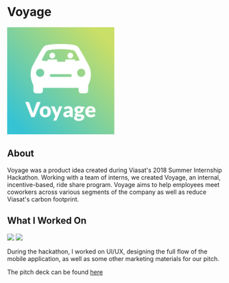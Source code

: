 # Voyage
<img src="media/logo-square.png" width=250 height=250>

## About
Voyage was a product idea created during Viasat's 2018 Summer Internship
Hackathon.  Working with a team of interns, we created Voyage, an internal,
incentive-based, ride share program.  Voyage aims to help employees meet
coworkers across various segments of the company as well as reduce Viasat's
carbon footprint.

## What I Worked On
<img src="media/find-ride.gif" width=300> <img src="media/rewards.gif" width=300>

During the hackathon, I worked on UI/UX, designing the full flow of the mobile
application, as well as some other marketing materials for our pitch.

The pitch deck can be found [here](media/pitch-deck.pdf)
